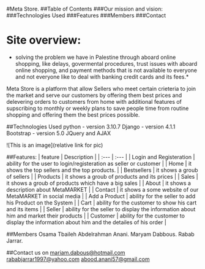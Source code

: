 #Meta Store.
##Table of Contents
###Our mission and vision:
###Technologies Used
###Features
###Members
###Contact

# Site overview:

- solving the problem we have in Palestine through aboard online shopping, like delays, govermental procedures, trust issues with aboard online shopping, and payment methods that is not available to everyone and not everyone like to deal with banking credit cards and its fees.\*

Meta Store is a platform that allow Sellers who meet certain crieteria to join the market and serve our customers by offering them
best prices and delevering orders to customers from home with additional features of supscribing to monthly or weekly plans to save people
time from routine shopping and offering them the best prices possible.

##Technologies Used
python - version 3.10.7
Django - version 4.1.1
Bootstrap - version 5.0
JQuery and AJAX

![This is an image](relative link for pic)

##Features:
| feature | Description |
| :--- | :--- |
| Login and Registeration | ability for the user to login/registeration as seller or customer |
| Home | it shows the top sellers and the top products. |
| Bestsellers | it shows a groub of sellers |
| Products | it shows a groub of products and its prices |
| Sales | it shows a groub of products which have a big sales |
| About | it shows a description about MetaMARKET |
| Contact | it shows a some website of our MetaMARKET in social media |
| Add a Product | ability for the seller to add his Product on the System |
| Cart | ability for the customer to show his cart and its items |
| Seller | ability for the seller to display the information about him and market their products |
| Customer | ability for the customer to display the information about him and the detailes of his order |

##Members
Osama Tbaileh
Abdelrahman Anani.
Maryam Dabbous.
Rabab Jarrar.

##Contact us on
mariam.dabous@hotmail.com
rababjarrar1997@yahoo.com
abood.anani57@gmail.com
